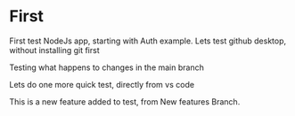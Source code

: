 First
=====

First test NodeJs app, starting with Auth example.
Lets test github desktop, without installing git first

Testing what happens to changes in the main branch

Lets do one more quick test, directly from vs code

This is a new feature added to test, from New features Branch.